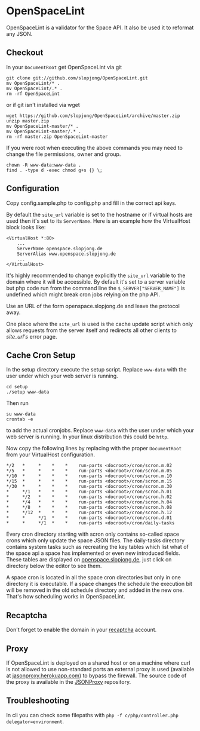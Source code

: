 OpenSpaceLint
=============

OpenSpaceLint is a validator for the Space API. It also be used it to reformat any JSON.

Checkout
---------

In your ```DocumentRoot``` get OpenSpaceLint via git

```
git clone git://github.com/slopjong/OpenSpaceLint.git
mv OpenSpaceLint/* .
mv OpenSpaceLint/.* .
rm -rf OpenSpaceLint
```

or if git isn't installed via wget

```
wget https://github.com/slopjong/OpenSpaceLint/archive/master.zip
unzip master.zip
mv OpenSpaceLint-master/* .
mv OpenSpaceLint-master/.* .
rm -rf master.zip OpenSpaceLint-master
```

If you were root when executing the above commands you may need to change the file permissions, owner and group.

```
chown -R www-data:www-data .
find . -type d -exec chmod g+s {} \;
```

Configuration
-------------

Copy config.sample.php to config.php and fill in the correct api keys.

By default the ```site_url``` variable is set to the hostname or if virtual hosts are used then it's set to its ```ServerName```. Here is an example how the VirtualHost block looks like:

```
<VirtualHost *:80>
    ...
    ServerName openspace.slopjong.de
    ServerAlias www.openspace.slopjong.de
    ...
</VirtualHost>
```

It's highly recommended to change explicitly the ```site_url``` variable to the domain where it will be accessible. By default it's set to a server variable but php code run from the command line the ```$_SERVER["SERVER_NAME"]``` is undefined which might break cron jobs relying on the php API.

Use an URL of the form openspace.slopjong.de and leave the protocol away.

One place where the ```site_url``` is used is the cache update script which only allows requests from the server itself and redirects all other clients to *site_url's* error page.

Cache Cron Setup
----------------

In the setup directory execute the setup script. Replace ```www-data``` with the user under which your web server is running.

```
cd setup
./setup www-data
```

Then run

```
su www-data
crontab -e
```

to add the actual cronjobs. Replace ```www-data``` with the user under which your web server is running. In your linux distribution this could be ```http```.

Now copy the following lines by replacing <docroot> with the proper ```DocumentRoot``` from your VirtualHost configuration.

```
*/2   *     *    *    *    run-parts <docroot>/cron/scron.m.02
*/5   *     *    *    *    run-parts <docroot>/cron/scron.m.05
*/10  *     *    *    *    run-parts <docroot>/cron/scron.m.10
*/15  *     *    *    *    run-parts <docroot>/cron/scron.m.15
*/30  *     *    *    *    run-parts <docroot>/cron/scron.m.30
*     */1   *    *    *    run-parts <docroot>/cron/scron.h.01
*     */2   *    *    *    run-parts <docroot>/cron/scron.h.02
*     */4   *    *    *    run-parts <docroot>/cron/scron.h.04
*     */8   *    *    *    run-parts <docroot>/cron/scron.h.08
*     */12  *    *    *    run-parts <docroot>/cron/scron.h.12
*     *     */1  *    *    run-parts <docroot>/cron/scron.d.01
*     *     */1  *    *    run-parts <docroot>/cron/daily-tasks
```

Every cron directory starting with scron only contains so-called space crons which only update the space JSON files. The daily-tasks directory contains system tasks such as recreating the key tables which list what of the space api a space has implemented or even new introduced fields. These tables are displayed on [openspace.slopjong.de](http://openspace.slopjong.de), just click on directory below the editor to see them.

A space cron is located in all the space cron directories but only in one directory it is executable. If a space changes the schedule the execution bit will be removed in the old schedule directory and added in the new one. That's how scheduling works in OpenSpaceLint.

Recaptcha
---------

Don't forget to enable the domain in your [recaptcha](http://recaptcha.com/) account.

Proxy
-----

If OpenSpaceLint is deployed on a shared host or on a machine where curl is not allowed to use non-standard ports an external proxy is used (available at [jasonproxy.herokuapp.com](http://jasonproxy.herokuapp.com)) to bypass the firewall. The source code of the proxy is available in the [JSONProxy](https://github.com/slopjong/JSONProxy) repository.


Troubleshooting
---------------

In cli you can check some filepaths with ```php -f c/php/controller.php delegator=environment```.